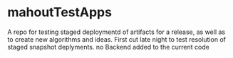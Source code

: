 mahoutTestApps 
=============
 A repo for testing staged deploymentd of artifacts for a release, as well as to create new algorithms and ideas.  First cut late night to test resolution of staged snapshot deplyments. no Backend added to the current code
